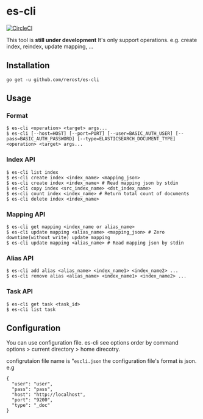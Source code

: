 # es-cli
[![CircleCI](https://circleci.com/gh/rerost/es-cli/tree/master.svg?style=svg&circle-token=df496b759fd684d97bf6f94c9251763960fcc049)](https://circleci.com/gh/rerost/es-cli/tree/master)

This tool is **still under development**
It's only support operations. e.g. create index, reindex, update mapping, ...

## Installation
`go get -u github.com/rerost/es-cli`

## Usage
### Format
```
$ es-cli <operation> <target> args...
$ es-cli [--host=HOST] [--port=PORT] [--user=BASIC_AUTH_USER] [--pass=BASIC_AUTH_PASSWORD] [--type=ELASTICSEARCH_DOCUMENT_TYPE] <operation> <target> args...
```

### Index API
```
$ es-cli list index
$ es-cli create index <index_name> <mapping_json>
$ es-cli create index <index_name> # Read mapping json by stdin
$ es-cli copy index <src_index_name> <dst_index_name>
$ es-cli count index <index_name> # Return total count of documents
$ es-cli delete index <index_name>
```

### Mapping API
```
$ es-cli get mapping <index_name or alias_name>
$ es-cli update mapping <alias_name> <mapping_json> # Zero downtime(without write) update mapping
$ es-cli update mapping <alias_name> # Read mapping json by stdin
```

### Alias API
```
$ es-cli add alias <alias_name> <index_name1> <index_name2> ...
$ es-cli remove alias <alias_name> <index_name1> <index_name2> ...
```

### Task API
```
$ es-cli get task <task_id>
$ es-cli list task
```

## Configuration
You can use configuration file.
es-cli see options order by command options > current directory > home direcotry.

configrutaion file name is "`escli.json`
the configuration file's format is json.
e.g
```
{
  "user": "user", 
  "pass": "pass",
  "host": "http://localhost",
  "port": "9200",
  "type": "_doc"
}
```
